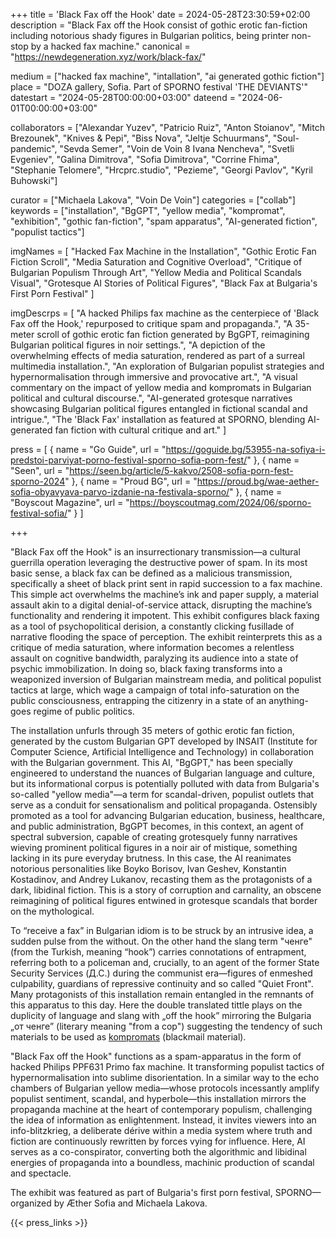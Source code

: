 +++
title = 'Black Fax off the Hook'
date = 2024-05-28T23:30:59+02:00
description = "Black Fax off the Hook consist of gothic erotic fan-fiction including notorious shady figures in Bulgarian politics, being printer non-stop by a hacked fax machine."
canonical = "https://newdegeneration.xyz/work/black-fax/"

medium = ["hacked fax machine", "intallation", "ai generated gothic fiction"]
place = "DOZA gallery, Sofia. Part of SPORNO festival 'THE DEVIANTS'"
datestart = "2024-05-28T00:00:00+03:00"
dateend = "2024-06-01T00:00:00+03:00"

collaborators = ["Alexandar Yuzev", "Patricio Ruiz", "Anton Stoianov", "Mitch Brezounek", "Knives & Pepi", "Biss Nova", "Jeltje Schuurmans", "Soul-pandemic", "Sevda Semer", "Voin de Voin 8 Ivana Nencheva", "Svetli Evgeniev", "Galina Dimitrova", "Sofia Dimitrova", "Corrine Fhima", "Stephanie Telomere", "Hrcprc.studio", "Pezieme", "Georgi Pavlov", "Kyril Buhowski"]

curator = ["Michaela Lakova", "Voin De Voin"]
categories = ["collab"]
keywords = ["installation", "BgGPT", "yellow media", "kompromat", "exhibition",  "gothic fan-fiction", "spam apparatus", "AI-generated fiction", "populist tactics"]

imgNames = [
    "Hacked Fax Machine in the Installation",
    "Gothic Erotic Fan Fiction Scroll",
    "Media Saturation and Cognitive Overload",
    "Critique of Bulgarian Populism Through Art",
    "Yellow Media and Political Scandals Visual",
    "Grotesque AI Stories of Political Figures",
    "Black Fax at Bulgaria's First Porn Festival"
]

imgDescrps = [
    "A hacked Philips fax machine as the centerpiece of 'Black Fax off the Hook,' repurposed to critique spam and propaganda.",
    "A 35-meter scroll of gothic erotic fan fiction generated by BgGPT, reimagining Bulgarian political figures in noir settings.",
    "A depiction of the overwhelming effects of media saturation, rendered as part of a surreal multimedia installation.",
    "An exploration of Bulgarian populist strategies and hypernormalisation through immersive and provocative art.",
    "A visual commentary on the impact of yellow media and kompromats in Bulgarian political and cultural discourse.",
    "AI-generated grotesque narratives showcasing Bulgarian political figures entangled in fictional scandal and intrigue.",
    "The 'Black Fax' installation as featured at SPORNO, blending AI-generated fan fiction with cultural critique and art."
]

press = [
  { name = "Go Guide", url = "https://goguide.bg/53955-na-sofiya-i-predstoi-parviyat-porno-festival-sporno-sofia-porn-fest/" },
  { name = "Seen", url = "https://seen.bg/article/5-kakvo/2508-sofia-porn-fest-sporno-2024" },
  { name = "Proud BG", url = "https://proud.bg/wae-aether-sofia-obyavyava-parvo-izdanie-na-festivala-sporno/" },
  { name = "Boyscout Magazine", url = "https://boyscoutmag.com/2024/06/sporno-festival-sofia/" }
]

+++

"Black Fax off the Hook" is an insurrectionary transmission—a cultural guerrilla operation leveraging the destructive power of spam. In its most basic sense, a black fax can be defined as a malicious transmission, specifically a sheet of black print sent in rapid succession to a fax machine. This simple act overwhelms the machine’s ink and paper supply, a material assault akin to a digital denial-of-service attack, disrupting the machine’s functionality and rendering it impotent. This exhibit configures black faxing as a tool of psychopolitical derision, a constantly clicking fusillade of narrative flooding the space of perception. The exhibit reinterprets this as a critique of media saturation, where information becomes a relentless assault on cognitive bandwidth, paralyzing its audience into a state of psychic immobilization. In doing so, black faxing transforms into a weaponized inversion of Bulgarian mainstream media, and political populist tactics at large, which wage a campaign of total info-saturation on the public consciousness, entrapping the citizenry in a state of an anything-goes regime of public politics.

The installation unfurls through 35 meters of gothic erotic fan fiction, generated by the custom Bulgarian GPT developed by INSAIT (Institute for Computer Science, Artificial Intelligence and Technology) in collaboration with the Bulgarian government. This AI, "BgGPT," has been specially engineered to understand the nuances of Bulgarian language and culture, but its informational corpus is potentially polluted with data from Bulgaria's so-called "yellow media"—a term for scandal-driven, populist outlets that serve as a conduit for sensationalism and political propaganda. Ostensibly promoted as a tool for advancing Bulgarian education, business, healthcare, and public administration, BgGPT becomes, in this context, an agent of spectral subversion, capable of creating grotesquely funny narratives wieving prominent political figures in a noir air of mistique, something lacking in its pure everyday brutness. In this case, the AI reanimates notorious personalities like Boyko Borisov, Ivan Geshev, Konstantin Kostadinov, and Andrey Lukanov, recasting them as the protagonists of a dark, libidinal fiction. This is a story of corruption and carnality, an obscene reimagining of political figures entwined in grotesque scandals that border on the mythological.

To “receive a fax” in Bulgarian idiom is to be struck by an intrusive idea, a sudden pulse from the without. On the other hand the slang term "ченге" (from the Turkish, meaning “hook”) carries connotations of entrapment, referring both to a policeman and, crucially, to an agent of the former State Security Services (Д.С.) during the communist era—figures of enmeshed culpability, guardians of repressive continuity and so called "Quiet Front". Many protagonists of this installation remain entangled in the remnants of this apparatus to this day. Here the double translated tittle plays on the duplicity of language and slang with „off the hook” mirroring the Bulgaria „от ченге” (literary meaning "from a cop") suggesting the tendency of such materials to be used as [kompromats](https://en.wikipedia.org/wiki/Kompromat) (blackmail material).

"Black Fax off the Hook" functions as a spam-apparatus in the form of hacked Philips PPF631 Primo fax machine. It transforming populist tactics of hypernormalisation into sublime disorientation. In a similar way to the echo chambers of Bulgarian yellow media—whose protocols incessantly amplify populist sentiment, scandal, and hyperbole—this installation mirrors the propaganda machine at the heart of contemporary populism, challenging the idea of information as enlightenment. Instead, it invites viewers into an info-blitzkrieg, a deliberate dérive within a media system where truth and fiction are continuously rewritten by forces vying for influence. Here, AI serves as a co-conspirator, converting both the algorithmic and libidinal energies of propaganda into a boundless, machinic production of scandal and spectacle.

The exhibit was featured as part of Bulgaria's first porn festival, SPORNO—organized by Æther Sofia and Michaela Lakova.

{{< press_links >}}